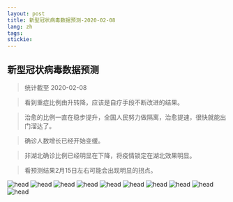 ```yaml
---
layout: post
title: 新型冠状病毒数据预测-2020-02-08
lang: zh
tags: 
stickie: 
---
```


## 新型冠状病毒数据预测

>统计截至 2020-02-08

>看到重症比例由升转降，应该是自疗手段不断改进的结果。

>治愈的比例一直在稳步提升，全国人民努力做隔离，治愈提速，很快就能出门溜达了。

>确诊人数增长已经开始变缓。

>非湖北确诊比例已经明显在下降，将疫情锁定在湖北效果明显。

>看预测结果2月15日左右可能会出现明显的拐点。

![head]({{site.hosturl}}/assets/post_assets/newdata/0208/head.png)
![head]({{site.hosturl}}/assets/post_assets/newdata/0208/1.png)
![head]({{site.hosturl}}/assets/post_assets/newdata/0208/2.png)
![head]({{site.hosturl}}/assets/post_assets/newdata/0208/3.png)
![head]({{site.hosturl}}/assets/post_assets/newdata/0208/4.png)
![head]({{site.hosturl}}/assets/post_assets/newdata/0208/5.png)
![head]({{site.hosturl}}/assets/post_assets/newdata/0208/6.png)
![head]({{site.hosturl}}/assets/post_assets/newdata/0208/7.png)
![head]({{site.hosturl}}/assets/post_assets/newdata/0208/8.png)
![head]({{site.hosturl}}/assets/post_assets/newdata/0208/8.png)
